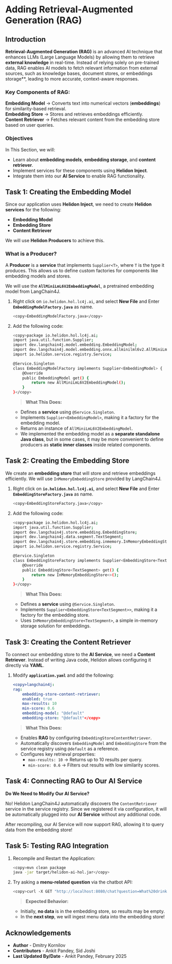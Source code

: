 #  Adding Retrieval-Augmented Generation (RAG)

## Introduction

**Retrieval-Augmented Generation (RAG)** is an advanced AI technique that enhances LLMs (Large Language Models) by allowing them to retrieve **external knowledge** in real-time. Instead of relying solely on pre-trained data, RAG enables AI models to fetch relevant information from external sources, such as knowledge bases, document stores, or embeddings storage**, leading to more accurate, context-aware responses.

### Key Components of RAG:

**Embedding Model** → Converts text into numerical vectors (**embeddings**) for similarity-based retrieval.</br>
**Embedding Store** → Stores and retrieves embeddings efficiently.</br>
**Content Retriever** → Fetches relevant content from the embedding store based on user queries.

### Objectives

In This Section, we will:

* Learn about **embedding models**, **embedding storage**, and **content retriever**.
* Implement services for these components using **Helidon Inject**.
* Integrate them into our **AI Service** to enable RAG functionality.


## Task 1: Creating the Embedding Model

Since our application uses **Helidon Inject**, we need to create **Helidon services** for the following:

- **Embedding Model**
- **Embedding Store**
- **Content Retriever**

We will use **Helidon Producers** to achieve this.

### What is a Producer?

A **Producer** is a **service** that implements `Supplier<T>`, where `T` is the type it produces. This allows us to define custom factories for components like embedding models and stores.

We will use the **`AllMiniLmL6V2EmbeddingModel`**, a pretrained embedding model from LangChain4J.

1. Right click on `io.helidon.hol.lc4j.ai`, and select **New File** and Enter **`EmbeddingModelFactory.java`** as name.
    ```bash
    <copy>EmbeddingModelFactory.java</copy>
    ```

2. Add the following code:
    ```bash
    <copy>package io.helidon.hol.lc4j.ai;
    import java.util.function.Supplier;
    import dev.langchain4j.model.embedding.EmbeddingModel;
    import dev.langchain4j.model.embedding.onnx.allminilml6v2.AllMiniLmL6V2EmbeddingModel;
    import io.helidon.service.registry.Service;

    @Service.Singleton
    class EmbeddingModelFactory implements Supplier<EmbeddingModel> {
        @Override
        public EmbeddingModel get() {
            return new AllMiniLmL6V2EmbeddingModel();
        }
    }</copy>
    ```

    > **What This Does:**
    - Defines a **service** using `@Service.Singleton`.
    - Implements `Supplier<EmbeddingModel>`, making it a factory for the embedding model.
    - Returns an instance of `AllMiniLmL6V2EmbeddingModel`.
    - We implemented the embedding model as a **separate standalone Java class**, but in some cases, it may be more convenient to define producers as **static inner classes** inside related components.

## Task 2: Creating the Embedding Store

We create an **embedding store** that will store and retrieve embeddings efficiently. We will use `InMemoryEmbeddingStore` provided by LangChain4J.

1. Right click on **`io.helidon.hol.lc4j.ai`**, and select **New File** and Enter **`EmbeddingStoreFactory.java`** as name.
    ```bash
    <copy>EmbeddingStoreFactory.java</copy>
    ```
2. Add the following code:
    ```bash
    <copy>package io.helidon.hol.lc4j.ai;
    import java.util.function.Supplier;
    import dev.langchain4j.store.embedding.EmbeddingStore;
    import dev.langchain4j.data.segment.TextSegment;
    import dev.langchain4j.store.embedding.inmemory.InMemoryEmbeddingStore;
    import io.helidon.service.registry.Service;

    @Service.Singleton
    class EmbeddingStoreFactory implements Supplier<EmbeddingStore<TextSegment>> {
        @Override
        public EmbeddingStore<TextSegment> get() {
            return new InMemoryEmbeddingStore<>();
        }
    }</copy>
    ```

    > **What This Does:**
    - Defines a **service** using `@Service.Singleton`.
    - Implements `Supplier<EmbeddingStore<TextSegment>>`, making it a factory for the embedding store.
    - Uses `InMemoryEmbeddingStore<TextSegment>`, a simple in-memory storage solution for embeddings.

## Task 3: Creating the Content Retriever

To connect our embedding store to the **AI Service**, we need a **Content Retriever**. Instead of writing Java code, Helidon allows configuring it directly via **YAML**.

1. Modify **`application.yaml`** and add the following:
    ```yaml
    <copy>langchain4j:
    rag:
        embedding-store-content-retriever:
        enabled: true
        max-results: 10
        min-score: 0.6
        embedding-model: "@default"
        embedding-store: "@default"</copy>
    ```

    > **What This Does:**
    - Enables **RAG** by configuring `EmbeddingStoreContentRetriever`.
    - Automatically discovers `EmbeddingModel` and `EmbeddingStore` from the service registry using `@default` as a reference.
    - Configures key retrieval properties:
        - `max-results: 10` → Returns up to 10 results per query.
        - `min-score: 0.6` → Filters out results with low similarity scores.

## Task 4: Connecting RAG to Our AI Service

**Do We Need to Modify Our AI Service?**  

No! Helidon LangChain4J automatically discovers the `ContentRetriever` service in the service registry. Since we registered it via configuration, it will be automatically plugged into our **AI Service** without any additional code.

After recompiling, our AI Service will now support RAG, allowing it to query data from the embedding store!

## Task 5: Testing RAG Integration

1. Recompile and Restart the Application:

    ```bash
    <copy>mvn clean package
    java -jar target/helidon-ai-hol.jar</copy>
    ```

2. Try asking a **menu-related question** via the chatbot API:
    ```bash
    <copy>curl -X GET "http://localhost:8080/chat?question=What%20drinks%20do%20you%20have?"</copy>
    ```

    > **Expected Behavior:**
    - Initially, **no data** is in the embedding store, so results may be empty.
    - In the **next step**, we will ingest menu data into the embedding store!


## Acknowledgements

* **Author** - Dmitry Kornilov
* **Contributors** - Ankit Pandey, Sid Joshi
* **Last Updated By/Date** - Ankit Pandey, February 2025